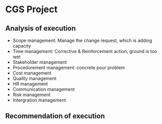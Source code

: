 # CGS Project
## Analysis of execution
- Scope management: Manage the change request, which is adding capacity
- Time management: Corrective & Reinforcement action, ground is too wet
- Stakeholder management
- Procedurement management: concrete pour problem
- Cost management
- Quality management
- HR management 
- Communication management
- Risk management
- Intergration management

## Recommendation of execution
